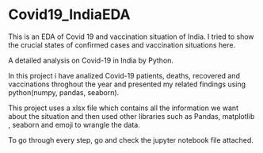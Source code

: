 # Covid19_IndiaEDA
This is an EDA of Covid 19 and vaccination situation of India. I tried to show the crucial states of confirmed cases and vaccination situations here.

A detailed analysis on Covid-19 in India by Python.

In this project i have analized Covid-19 patients, deaths, recovered and vaccinations throghout the year and presented my related findings using python(numpy, pandas, seaborn).

This project uses a xlsx file which contains all the information we want about the situation and then used other libraries such as Pandas, matplotlib , seaborn and emoji to wrangle the data.

To go through every step, go and check the jupyter notebook file attached.
